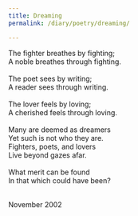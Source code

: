 ```yaml
---
title: Dreaming
permalink: /diary/poetry/dreaming/

---
```

<div class="poetry">

The fighter breathes by fighting;<br/>
A noble breathes through fighting.<br/>
<br/>
The poet sees by writing;<br/>
A reader sees through writing.<br/>
<br/>
The lover feels by loving;<br/>
A cherished feels through loving.<br/>
<br/>
Many are deemed as dreamers<br/>
Yet such is not who they are.<br/>
Fighters, poets, and lovers<br/>
Live beyond gazes afar.<br/>
<br/>
What merit can be found<br/>
In that which could have been?<br/>
<br/>

<div class="poetry_date">November 2002</div>


</div>
